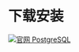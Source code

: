 # 下载安装

[![](https://img.shields.io/badge/官网-PostgreSQL-red.svg "官网 PostgreSQL")](https://www.enterprisedb.com/downloads/postgres-postgresql-downloads)